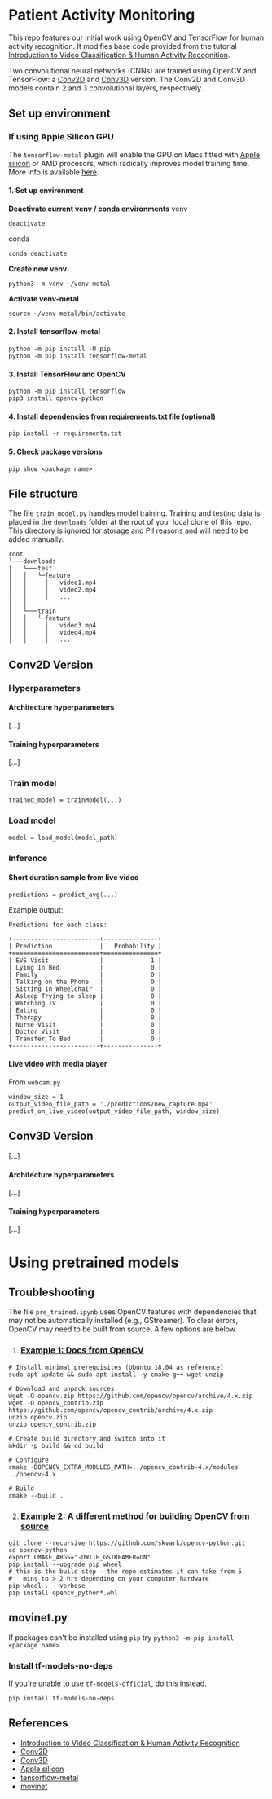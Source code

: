 # Patient Activity Monitoring
This repo features our initial work using OpenCV and TensorFlow for human activity recognition. It modifies base code provided from the tutorial [Introduction to Video Classification & Human Activity Recognition](https://learnopencv.com/introduction-to-video-classification-and-human-activity-recognition/). 

Two convolutional neural networks (CNNs) are trained using OpenCV and TensorFlow: a [Conv2D](https://www.tensorflow.org/api_docs/python/tf/keras/layers/Conv2D) and [Conv3D](https://www.tensorflow.org/api_docs/python/tf/keras/layers/Conv3D) version. The Conv2D and Conv3D models contain 2 and 3 convolutional layers, respectively.

## Set up environment

### If using Apple Silicon GPU
The `tensorflow-metal` plugin will enable the GPU on Macs fitted with [Apple silicon](https://support.apple.com/en-us/116943) or AMD procesors, which radically improves model training time. More info is available [here](https://pypi.org/project/tensorflow-metal/). 


#### 1. Set up environment 
**Deactivate current venv / conda environments**
venv
```console
deactivate
```

conda
```console
conda deactivate
```

**Create new venv**
```console
python3 -m venv ~/venv-metal  
```  

**Activate venv-metal**
```console
source ~/venv-metal/bin/activate  
```  

#### 2. Install tensorflow-metal

```console
python -m pip install -U pip  
python -m pip install tensorflow-metal
```

#### 3. Install TensorFlow and OpenCV
```
python -m pip install tensorflow
pip3 install opencv-python
```

#### 4. Install dependencies from requirements.txt file (optional)

```console
pip install -r requirements.txt
```

#### 5. Check package versions 

```console
pip show <package name>
```

## File structure
The file `train_model.py` handles model training. Training and testing data is placed in the `downloads` folder at the root of your local clone of this repo. This directory is ignored for storage and PII reasons and will need to be added manually.

```
root
└───downloads  
│   └───test
│   │   └─feature
│   │     │   video1.mp4
│   │     │   video2.mp4
│   │     │   ...
│   │
│   └───train
│   │   └─feature
│   │     │   video3.mp4
│   │     │   video4.mp4
│   │     │   ...
```

## Conv2D Version

### Hyperparameters

#### Architecture hyperparameters

[...]

#### Training hyperparameters

[...]


### Train model

```
trained_model = trainModel(...)
```

### Load model

```
model = load_model(model_path)
```

### Inference

#### Short duration sample from live video
```
predictions = predict_avg(...)
```
Example output: 
```
Predictions for each class:
 
+------------------------+---------------+
| Prediction             |   Probability |
+========================+===============+
| EVS Visit              |             1 |
| Lying In Bed           |             0 |
| Family                 |             0 |
| Talking on the Phone   |             0 |
| Sitting In Wheelchair  |             0 |
| Asleep Trying to sleep |             0 |
| Watching TV            |             0 |
| Eating                 |             0 |
| Therapy                |             0 |
| Nurse Visit            |             0 |
| Doctor Visit           |             0 |
| Transfer To Bed        |             0 |
+------------------------+---------------+
```

#### Live video with media player
From `webcam.py`
```
window_size = 1
output_video_file_path = './predictions/new_capture.mp4'  
predict_on_live_video(output_video_file_path, window_size)
```


## Conv3D Version
[...]

#### Architecture hyperparameters

[...]

#### Training hyperparameters

[...]

# Using pretrained models

## Troubleshooting
The file `pre_trained.ipynb` uses OpenCV features with dependencies that may not be automatically installed (e.g., GStreamer). To clear errors, OpenCV may need to be built from source. A few options are below.

1. ### [Example 1: Docs from OpenCV](https://docs.opencv.org/4.x/d7/d9f/tutorial_linux_install.html#tutorial_linux_install_quick_build_contrib)
```
# Install minimal prerequisites (Ubuntu 18.04 as reference)
sudo apt update && sudo apt install -y cmake g++ wget unzip
 
# Download and unpack sources
wget -O opencv.zip https://github.com/opencv/opencv/archive/4.x.zip
wget -O opencv_contrib.zip https://github.com/opencv/opencv_contrib/archive/4.x.zip
unzip opencv.zip
unzip opencv_contrib.zip
 
# Create build directory and switch into it
mkdir -p build && cd build
 
# Configure
cmake -DOPENCV_EXTRA_MODULES_PATH=../opencv_contrib-4.x/modules ../opencv-4.x
 
# Build
cmake --build .

```

2. ### [Example 2: A different method for building OpenCV from source](https://discuss.bluerobotics.com/t/opencv-python-with-gstreamer-backend/8842)
```
git clone --recursive https://github.com/skvark/opencv-python.git
cd opencv-python
export CMAKE_ARGS="-DWITH_GSTREAMER=ON"
pip install --upgrade pip wheel
# this is the build step - the repo estimates it can take from 5 
#   mins to > 2 hrs depending on your computer hardware
pip wheel . --verbose
pip install opencv_python*.whl
```

## movinet.py
If packages can't be installed using `pip` try `python3 -m pip install <package name>`

### Install tf-models-no-deps
If you're unable to use `tf-models-official`, do this instead.
```console
pip install tf-models-no-deps
```

## References
- [Introduction to Video Classification & Human Activity Recognition](https://learnopencv.com/introduction-to-video-classification-and-human-activity-recognition/)
- [Conv2D](https://www.tensorflow.org/api_docs/python/tf/keras/layers/Conv2D)
- [Conv3D](https://www.tensorflow.org/api_docs/python/tf/keras/layers/Conv3D)
- [Apple silicon](https://support.apple.com/en-us/116943)
- [tensorflow-metal](https://pypi.org/project/tensorflow-metal/)
- [movinet](https://www.tensorflow.org/hub/tutorials/movinet)
